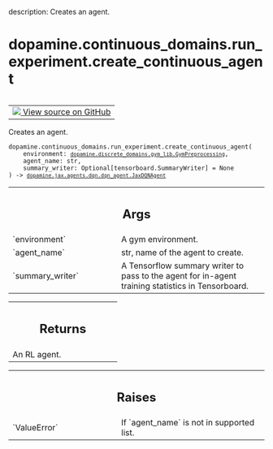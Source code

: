 description: Creates an agent.

<div itemscope itemtype="http://developers.google.com/ReferenceObject">
<meta itemprop="name" content="dopamine.continuous_domains.run_experiment.create_continuous_agent" />
<meta itemprop="path" content="Stable" />
</div>

# dopamine.continuous_domains.run_experiment.create_continuous_agent

<!-- Insert buttons and diff -->

<table class="tfo-notebook-buttons tfo-api nocontent" align="left">
<td>
  <a target="_blank" href="https://github.com/google/dopamine/tree/master/dopamine/continuous_domains/run_experiment.py#L47-L113">
    <img src="https://www.tensorflow.org/images/GitHub-Mark-32px.png" />
    View source on GitHub
  </a>
</td>
</table>



Creates an agent.


<pre class="devsite-click-to-copy prettyprint lang-py tfo-signature-link">
<code>dopamine.continuous_domains.run_experiment.create_continuous_agent(
    environment: <a href="../../../dopamine/discrete_domains/gym_lib/GymPreprocessing.md"><code>dopamine.discrete_domains.gym_lib.GymPreprocessing</code></a>,
    agent_name: str,
    summary_writer: Optional[tensorboard.SummaryWriter] = None
) -> <a href="../../../dopamine/jax/agents/dqn/dqn_agent/JaxDQNAgent.md"><code>dopamine.jax.agents.dqn.dqn_agent.JaxDQNAgent</code></a>
</code></pre>



<!-- Placeholder for "Used in" -->


<!-- Tabular view -->
 <table class="responsive fixed orange">
<colgroup><col width="214px"><col></colgroup>
<tr><th colspan="2"><h2 class="add-link">Args</h2></th></tr>

<tr>
<td>
`environment`<a id="environment"></a>
</td>
<td>
 A gym environment.
</td>
</tr><tr>
<td>
`agent_name`<a id="agent_name"></a>
</td>
<td>
str, name of the agent to create.
</td>
</tr><tr>
<td>
`summary_writer`<a id="summary_writer"></a>
</td>
<td>
A Tensorflow summary writer to pass to the agent for
in-agent training statistics in Tensorboard.
</td>
</tr>
</table>



<!-- Tabular view -->
 <table class="responsive fixed orange">
<colgroup><col width="214px"><col></colgroup>
<tr><th colspan="2"><h2 class="add-link">Returns</h2></th></tr>
<tr class="alt">
<td colspan="2">
An RL agent.
</td>
</tr>

</table>



<!-- Tabular view -->
 <table class="responsive fixed orange">
<colgroup><col width="214px"><col></colgroup>
<tr><th colspan="2"><h2 class="add-link">Raises</h2></th></tr>

<tr>
<td>
`ValueError`<a id="ValueError"></a>
</td>
<td>
If `agent_name` is not in supported list.
</td>
</tr>
</table>

